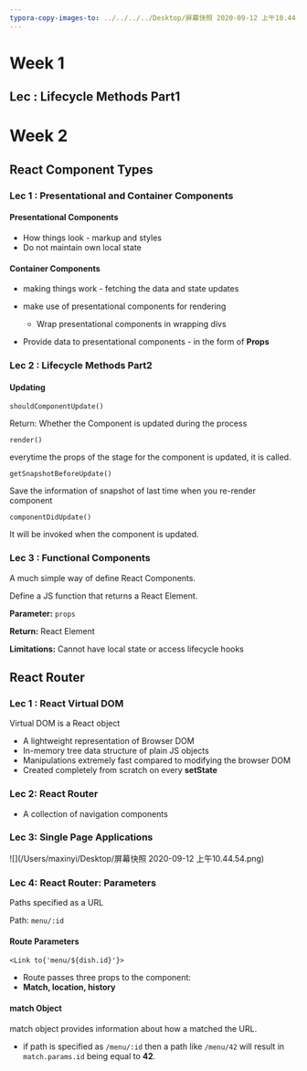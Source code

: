 ```yaml
---
typora-copy-images-to: ../../../../Desktop/屏幕快照 2020-09-12 上午10.44.54.png
---
```


# Week 1

## Lec : Lifecycle Methods Part1



# Week 2

## React Component Types

### Lec 1 : Presentational and Container Components

#### Presentational Components

- How things look  - markup and styles
- Do not maintain own local state

#### Container Components

- making things work - fetching the data and state updates
- make use of presentational components for rendering 
  - Wrap presentational components in wrapping divs

- Provide data to presentational components - in the form of **Props**

### Lec 2 : Lifecycle Methods Part2 

#### Updating

`shouldComponentUpdate()` 

Return: Whether the Component is updated during the process

`render()`

everytime the props of the stage for the component is updated, it is called.

`getSnapshotBeforeUpdate()`

Save the information of snapshot of last time when you re-render component 

`componentDidUpdate()`

It will be invoked when the component is updated. 

### Lec 3 : Functional Components

A much simple way of define React Components.

Define a JS function that returns a React Element. 

**Parameter:** `props`

**Return:** React Element

**Limitations:** Cannot have local state or access lifecycle hooks



## React Router

### Lec 1 : React Virtual DOM

Virtual DOM is a React object 

- A lightweight representation of Browser DOM
- In-memory tree data structure of plain JS objects
- Manipulations extremely fast compared to modifying the browser DOM
- Created completely from scratch on every **setState**

### Lec 2: React Router

-  A collection of navigation components

### Lec 3: Single Page Applications

![](/Users/maxinyi/Desktop/屏幕快照 2020-09-12 上午10.44.54.png)

### Lec 4: React Router: Parameters

Paths specified as a URL

Path: `menu/:id`

#### Route Parameters

`<Link to{'menu/${dish.id}'}>`

- Route passes three props to the component:
- **Match, location, history**

#### match Object

match object provides information about how a <Routepath> matched the URL.

- if path is specified as  `/menu/:id`  then a path like `/menu/42` will result in `match.params.id` being equal to **42**. 























